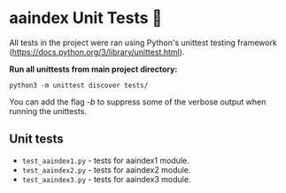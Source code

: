 # aaindex Unit Tests 🧪

All tests in the project were ran using Python's unittest testing framework (https://docs.python.org/3/library/unittest.html).

**Run all unittests from main project directory:**
```
python3 -m unittest discover tests/
```
You can add the flag *-b* to suppress some of the verbose output when running the unittests.

Unit tests
----------
* `test_aaindex1.py` - tests for aaindex1 module.
* `test_aaindex2.py` - tests for aaindex2 module.
* `test_aaindex3.py` - tests for aaindex3 module.